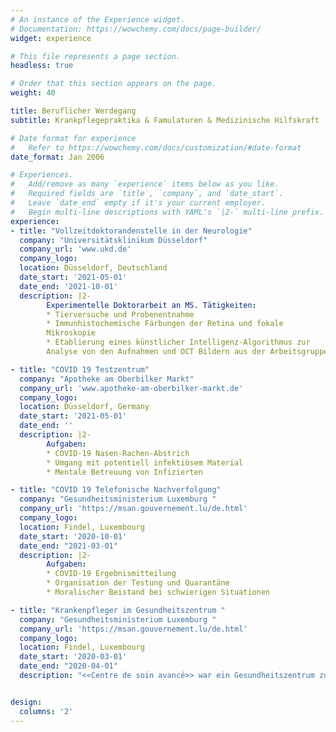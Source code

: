 ```yaml
---
# An instance of the Experience widget.
# Documentation: https://wowchemy.com/docs/page-builder/
widget: experience

# This file represents a page section.
headless: true

# Order that this section appears on the page.
weight: 40

title: Beruflicher Werdegang
subtitle: Krankpflegepraktika & Famulaturen & Medizinische Hilfskraft

# Date format for experience
#   Refer to https://wowchemy.com/docs/customization/#date-format
date_format: Jan 2006

# Experiences.
#   Add/remove as many `experience` items below as you like.
#   Required fields are `title`, `company`, and `date_start`.
#   Leave `date_end` empty if it's your current employer.
#   Begin multi-line descriptions with YAML's `|2-` multi-line prefix.
experience:
- title: "Vollzeitdoktorandenstelle in der Neurologie"
  company: "Universitätsklinikum Düsseldorf"
  company_url: 'www.ukd.de'
  company_logo: 
  location: Düsseldorf, Deutschland
  date_start: '2021-05-01'
  date_end: '2021-10-01'
  description: |2-
        Experimentelle Doktorarbeit an MS. Tätigkeiten:
        * Tierversuche und Probenentnahme
        * Immunhistochemische Färbungen der Retina und fokale 
        Mikroskopie
        * Etablierung eines künstlicher Intelligenz-Algorithmus zur 
        Analyse von den Aufnahmen und OCT Bildern aus der Arbeitsgruppe

- title: "COVID 19 Testzentrum"
  company: "Apotheke am Oberbilker Markt"
  company_url: 'www.apotheke-am-oberbilker-markt.de'
  company_logo: 
  location: Düsseldorf, Germany
  date_start: '2021-05-01'
  date_end: ''
  description: |2-
        Aufgaben:
        * COVID-19 Nasen-Rachen-Abstrich
        * Umgang mit potentiell infektiösem Material
        * Mentale Betreuung von Infizierten

- title: "COVID 19 Telefonische Nachverfolgung"
  company: "Gesundheitsministerium Luxemburg "
  company_url: 'https://msan.gouvernement.lu/de.html'
  company_logo: 
  location: Findel, Luxembourg
  date_start: '2020-10-01'
  date_end: "2021-03-01"
  description: |2-
        Aufgaben:
        * COVID-19 Ergebnismitteilung
        * Organisation der Testung und Quarantäne
        * Moralischer Beistand bei schwierigen Situationen

- title: "Krankenpfleger im Gesundheitszentrum "
  company: "Gesundheitsministerium Luxemburg "
  company_url: 'https://msan.gouvernement.lu/de.html'
  company_logo: 
  location: Findel, Luxembourg
  date_start: '2020-03-01'
  date_end: "2020-04-01"
  description: "<<Centre de soin avancé>> war ein Gesundheitszentrum zur Bekämpfung der Corona Pandemie. Testung und Umgang mit Corona-infizierten und das Respektieren der vorgeschriebenen Sicherheitsmaßnahmen"


design:
  columns: '2'
---
```

